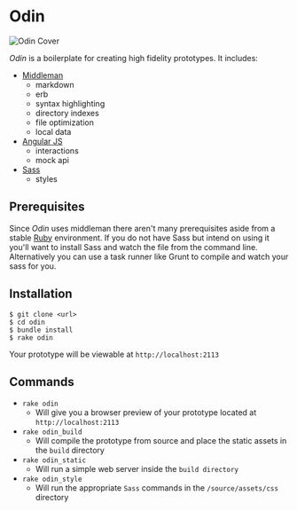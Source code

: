 # Odin

![Odin Cover](http://cdn2.dropmark.com/45280/c63746fd5cd903dd48e59f631dbff9c8fe856259/odin_cover_preview.png)

_Odin_ is a boilerplate for creating high fidelity prototypes. It includes:

- [Middleman](https://github.com/middleman/middleman)
	- markdown
	- erb
	- syntax highlighting
	- directory indexes
	- file optimization
	- local data
- [Angular JS](https://github.com/angular/angular.js)
	- interactions
	- mock api
- [Sass](https://github.com/sass/sass)
	- styles

## Prerequisites

Since _Odin_ uses middleman there aren't many prerequisites aside from a stable [Ruby](http://ruby-lang.org) environment. If you do not have Sass but intend on using it you'll want to install Sass and watch the file from the command line. Alternatively you can use a task runner like Grunt to compile and watch your sass for you.

## Installation

```
$ git clone <url>
$ cd odin
$ bundle install
$ rake odin
```

Your prototype will be viewable at `http://localhost:2113`

## Commands

- `rake odin`
	- Will give you a browser preview of your prototype located at `http://localhost:2113`
- `rake odin_build`
	- Will compile the prototype from source and place the static assets in the `build` directory
- `rake odin_static`
	- Will run a simple web server inside the `build directory`
- `rake odin_style`
	- Will run the appropriate `Sass` commands in the `/source/assets/css` directory